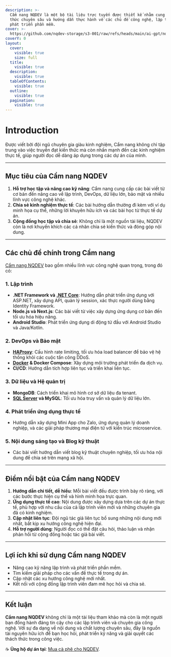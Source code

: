 ```yaml
---
description: >-
  Cẩm nang NQDEV là một bộ tài liệu trực tuyến được thiết kế nhằm cung cấp kiến
  thức chuyên sâu và hướng dẫn thực hành về các chủ đề công nghệ, lập trình và
  phát triển phần mềm.
cover: >-
  https://github.com/nqdev-storage/s3-001/raw/refs/heads/main/ai-gpt/nqdev-introduction-1990x480.webp
coverY: 0
layout:
  cover:
    visible: true
    size: full
  title:
    visible: true
  description:
    visible: true
  tableOfContents:
    visible: true
  outline:
    visible: true
  pagination:
    visible: true
---
```


# Introduction

Được viết bởi đội ngũ chuyên gia giàu kinh nghiệm, Cẩm nang không chỉ tập trung vào việc truyền đạt kiến thức mà còn nhấn mạnh đến các kinh nghiệm thực tế, giúp người đọc dễ dàng áp dụng trong các dự án của mình.

***

## **Mục tiêu của Cẩm nang NQDEV**

1. **Hỗ trợ học tập và nâng cao kỹ năng**: Cẩm nang cung cấp các bài viết từ cơ bản đến nâng cao về lập trình, DevOps, dữ liệu lớn, bảo mật và nhiều lĩnh vực công nghệ khác.
2. **Chia sẻ kinh nghiệm thực tế**: Các bài hướng dẫn thường đi kèm với ví dụ minh họa cụ thể, những lời khuyên hữu ích và các bài học từ thực tế dự án.
3. **Cộng đồng học tập và chia sẻ**: Không chỉ là một nguồn tài liệu, NQDEV còn là nơi khuyến khích các cá nhân chia sẻ kiến thức và đóng góp nội dung.

***

## **Các chủ đề chính trong Cẩm nang**

[Cẩm nang NQDEV](./) bao gồm nhiều lĩnh vực công nghệ quan trọng, trong đó có:

### **1. Lập trình**

* **.NET Framework và** [**.NET Core**](dotnet/asp.net-core/): Hướng dẫn phát triển ứng dụng với ASP.NET, xây dựng API, quản lý session, xác thực người dùng bằng Identity Framework.
* **Node.js và Next.js**: Các bài viết từ việc xây dựng ứng dụng cơ bản đến tối ưu hóa hiệu năng.
* **Android Studio**: Phát triển ứng dụng di động từ đầu với Android Studio và Java/Kotlin.

### **2. DevOps và Bảo mật**

* [**HAProxy**](https://app.gitbook.com/s/uksRknmEVZ3bhjhQiFbL/haproxy): Cấu hình rate limiting, tối ưu hóa load balancer để bảo vệ hệ thống khỏi các cuộc tấn công DDoS.
* [**Docker**](docker/) **& Docker Compose**: Xây dựng môi trường phát triển đa dịch vụ.
* **CI/CD**: Hướng dẫn tích hợp liên tục và triển khai liên tục.

### **3. Dữ liệu và Hệ quản trị**

* **MongoDB**: Cách triển khai mô hình cơ sở dữ liệu đa tenant.
* [**SQL Server**](sql-server/) **và MySQL**: Tối ưu hóa truy vấn và quản lý dữ liệu lớn.

### **4. Phát triển ứng dụng thực tế**

* Hướng dẫn xây dựng Mini App cho Zalo, ứng dụng quản lý doanh nghiệp, và các giải pháp thương mại điện tử với kiến trúc microservice.

### **5. Nội dung sáng tạo và Blog kỹ thuật**

* Các bài viết hướng dẫn viết blog kỹ thuật chuyên nghiệp, tối ưu hóa nội dung để chia sẻ trên mạng xã hội.

***

## **Điểm nổi bật của Cẩm nang NQDEV**

1. **Hướng dẫn chi tiết, dễ hiểu**: Mỗi bài viết đều được trình bày rõ ràng, với các bước thực hiện cụ thể và hình minh họa trực quan.
2. **Ứng dụng thực tế cao**: Nội dung được xây dựng dựa trên các dự án thực tế, phù hợp với nhu cầu của cả lập trình viên mới và những chuyên gia đã có kinh nghiệm.
3. **Cập nhật liên tục**: Đội ngũ tác giả liên tục bổ sung những nội dung mới nhất, bắt kịp xu hướng công nghệ hiện đại.
4. **Hỗ trợ người dùng**: Người đọc có thể đặt câu hỏi, thảo luận và nhận phản hồi từ cộng đồng hoặc tác giả bài viết.

***

## **Lợi ích khi sử dụng Cẩm nang NQDEV**

* Nâng cao kỹ năng lập trình và phát triển phần mềm.
* Tìm kiếm giải pháp cho các vấn đề thực tế trong dự án.
* Cập nhật các xu hướng công nghệ mới nhất.
* Kết nối với cộng đồng lập trình viên đam mê học hỏi và chia sẻ.

***

## **Kết luận**

**Cẩm nang NQDEV** không chỉ là một tài liệu tham khảo mà còn là một người bạn đồng hành đáng tin cậy cho các lập trình viên và chuyên gia công nghệ. Với sự đa dạng về nội dung và chất lượng chuyên sâu, đây là nguồn tài nguyên hữu ích để bạn học hỏi, phát triển kỹ năng và giải quyết các thách thức trong công việc.

☕ **Ủng hộ dự án tại**: [Mua cà phê cho NQDEV](https://me.momo.vn/nhquydev).

<figure><img src="https://img.vietqr.io/image/MB-VQRQAAXGO9340-gjSyj8L.png?amount=10000&#x26;accountName=NGUYEN%20HUU%20QUY&#x26;addInfo=Mua%20ca%20phe%20cho%20NQDEV" alt=""><figcaption></figcaption></figure>



